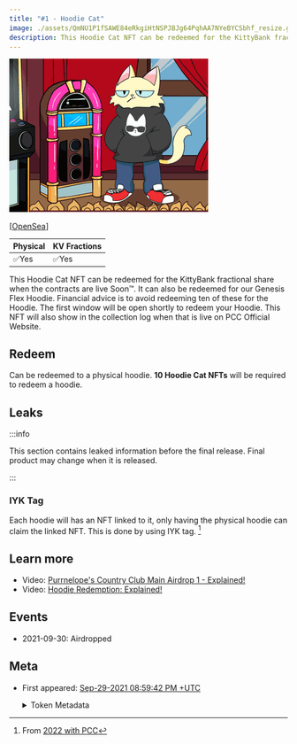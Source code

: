 ```yaml
---
title: "#1 - Hoodie Cat"
image: ./assets/QmNU1P1fSAWE84eRkgiHtNSPJBJg64PqhAA7NYeBYCSbhf_resize.gif
description: This Hoodie Cat NFT can be redeemed for the KittyBank fractional or redeem to a physical hoodie.
---
```


<span className="wikiPostHeadImgR">

[![Hoodie Cat](./assets/QmNU1P1fSAWE84eRkgiHtNSPJBJg64PqhAA7NYeBYCSbhf_resize.gif)](https://ipfs.io/ipfs/QmNU1P1fSAWE84eRkgiHtNSPJBJg64PqhAA7NYeBYCSbhf)

</span>

[[OpenSea](https://opensea.io/assets/0xda7d42b6167f1497346d7b2336a6d7a603026db1/0)]

| Physical | KV Fractions |
| -------- | ------------ |
| ✅Yes    | ✅Yes        |

This Hoodie Cat NFT can be redeemed for the KittyBank fractional share when the contracts are live Soon™. It can also be redeemed for our Genesis Flex Hoodie. Financial advice is to avoid redeeming ten of these for the Hoodie. The first window will be open shortly to redeem your Hoodie. This NFT will also show in the collection log when that is live on PCC Official Website.

## Redeem

Can be redeemed to a physical hoodie. **10 Hoodie Cat NFTs** will be required to redeem a hoodie.

## Leaks

:::info

This section contains leaked information before the final release. Final product may change when it is released.

:::

### IYK Tag

Each hoodie will has an NFT linked to it, only having the physical hoodie can claim the linked NFT. This is done by using IYK tag. [^1]

## Learn more

- Video: [Purrnelope's Country Club Main Airdrop 1 - Explained!](/posts/explained/201109-airdrop-1)
- Video: [Hoodie Redemption: Explained!](/posts/explained/202111-hoodie-redemption)

## Events

- 2021-09-30: Airdropped

## Meta

- First appeared: [Sep-29-2021 08:59:42 PM +UTC](https://etherscan.io/tx/0x46bc5d8257426db66c8153b833da159203d0951651c9a47fb1d3a3cfd41e74b7)

  <details><summary>Token Metadata</summary>

  ```json
  {
    "name": "#1 - Hoodie Cat",
    "description": "This Hoodie Cat NFT can be redeemed for the KittyBank fractional share when the contracts are live Soon™. It can also be redeemed for our Genesis Flex Hoodie. Financial advice is to avoid redeeming ten of these for the Hoodie, but we know we can’t stop all of you. The first window will be open shortly to redeem your Hoodie. This NFT will also show in the collection log when that is live on our website™",
    "image": "ipfs://QmNU1P1fSAWE84eRkgiHtNSPJBJg64PqhAA7NYeBYCSbhf",
    "attributes": {
      "ID": "1",
      "Type": "Hoodie Cat",
      "Artist": "1rregularCharlie",
      "Kitty Bank": "Yes",
      "Physical": "Yes",
      "Year": "1"
    }
  }
  ```

  </details>

[^1]: From [2022 with PCC](/posts/2021/12/31/post/2022-with-pcc)
